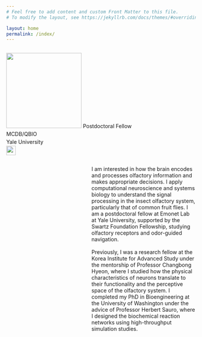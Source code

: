 ```yaml
---
# Feel free to add content and custom Front Matter to this file.
# To modify the layout, see https://jekyllrb.com/docs/themes/#overriding-theme-defaults

layout: home
permalink: /index/
---
```


<div class="row">
  <div class="column">
  <p style="float: left;line-height: 1.5"><img src="/assets/images/photo.png" width="200px">
  Postdoctoral Fellow<br>
  MCDB/QBIO<br>
  Yale University<br>
  <a href = "mailto: kiri.choi@yale.edu"><img src="/assets/images/envelope-regular.png" width="25" align="left"></a>
  </p>
  </div>
  <div class="column" style="margin-left: 6cm;">
  <p class="padding">
  I am interested in how the brain encodes and processes olfactory information and makes appropriate decisions. 
  I apply computational neuroscience and systems biology to understand the signal processing in the insect olfactory system, particularly that of common fruit flies.
  I am a postdoctoral fellow at Emonet Lab at Yale University, supported by the Swartz Foundation Fellowship, studying olfactory receptors and odor-guided navigation.
  <br>
  <br>
  Previously, I was a research fellow at the Korea Institute for Advanced Study under the mentorship of Professor Changbong Hyeon, where I studied how the physical characteristics of neurons translate to their functionality and the perceptive space of the olfactory system.
  I completed my PhD in Bioengineering at the University of Washington under the advice of Professor Herbert Sauro, where I designed the biochemical reaction networks using high-throughput simulation studies.
</p>
</div>
</div>


